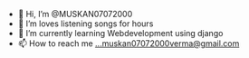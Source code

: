 - 👋 Hi, I’m @MUSKAN07072000
- 👀 I’m loves listening songs for hours
- 🌱 I’m currently learning Webdevelopment using django
- 📫 How to reach me ...muskan07072000verma@gmail.com

<!---
MUSKAN07072000/MUSKAN07072000 is a ✨ special ✨ repository because its `README.md` (this file) appears on your GitHub profile.
You can click the Preview link to take a look at your changes.
--->
